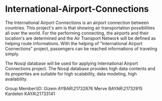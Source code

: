 # International-Airport-Connections

The International Airport Connections is an airport connection between countries. This project's aim is that showing air transportation possibilities all over the world. For the performing connecting, the airports and their location's are determined and the Air Transport Network will be defined as helping route informations. With the helping of "International Airport Connections" project, passengers can be reached informations of traveling simply.

The Nosql database will be used for applying International Airport Connections project. The Nosql database provides high data contents and its properties are suitable for high scalability, data modeling, high availability.

Group Member\ID:
	Gizem AYBAR\21732876
	Merve BAYAR\21732915
	Kardelen KAYA\21733141
	
